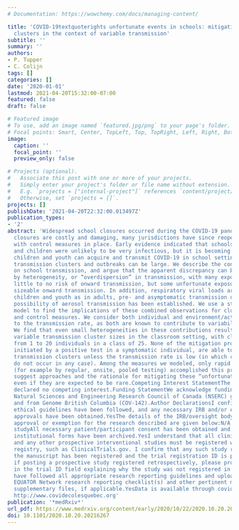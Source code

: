 ```yaml
---
# Documentation: https://wowchemy.com/docs/managing-content/

title: 'COVID-19textquoterights unfortunate events in schools: mitigating classroom
  clusters in the context of variable transmission'
subtitle: ''
summary: ''
authors:
- P. Tupper
- C. Colijn
tags: []
categories: []
date: '2020-01-01'
lastmod: 2021-04-20T15:32:00-07:00
featured: false
draft: false

# Featured image
# To use, add an image named `featured.jpg/png` to your page's folder.
# Focal points: Smart, Center, TopLeft, Top, TopRight, Left, Right, BottomLeft, Bottom, BottomRight.
image:
  caption: ''
  focal_point: ''
  preview_only: false

# Projects (optional).
#   Associate this post with one or more of your projects.
#   Simply enter your project's folder or file name without extension.
#   E.g. `projects = ["internal-project"]` references `content/project/deep-learning/index.md`.
#   Otherwise, set `projects = []`.
projects: []
publishDate: '2021-04-20T22:32:00.013497Z'
publication_types:
- '2'
abstract: 'Widespread school closures occurred during the COVID-19 pandemic. Because
  closures are costly and damaging, many jurisdictions have since reopened schools
  with control measures in place. Early evidence indicated that schools were low risk
  and children were unlikely to be very infectious, but it is becoming clear that
  children and youth can acquire and transmit COVID-19 in school settings and that
  transmission clusters and outbreaks can be large. We describe the contrasting literature
  on school transmission, and argue that the apparent discrepancy can be reconciled
  by heterogeneity, or “overdispersion” in transmission, with many exposures yielding
  little to no risk of onward transmission, but some unfortunate exposures causing
  sizeable onward transmission. In addition, respiratory viral loads are as high in
  children and youth as in adults, pre- and asymptomatic transmission occur, and the
  possibility of aerosol transmission has been established. We use a stochastic individual-based
  model to find the implications of these combined observations for cluster sizes
  and control measures. We consider both individual and environment/activity contributions
  to the transmission rate, as both are known to contribute to variability in transmission.
  We find that even small heterogeneities in these contributions result in highly
  variable transmission cluster sizes in the classroom setting, with clusters ranging
  from 1 to 20 individuals in a class of 25. None of the mitigation protocols we modeled,
  initiated by a positive test in a symptomatic individual, are able to prevent large
  transmission clusters unless the transmission rate is low (in which case large clusters
  do not occur in any case). Among the measures we modeled, only rapid universal monitoring
  (for example by regular, onsite, pooled testing) accomplished this prevention. We
  suggest approaches and the rationale for mitigating these “unfortunate events”,
  even if they are expected to be rare.Competing Interest StatementThe authors have
  declared no competing interest.Funding StatementWe acknowledge funding from the
  Natural Sciences and Engineering Research Council of Canada (NSERC) grant RGPIN-2019-06911
  and from Genome British Columbia (COV-142).Author DeclarationsI confirm all relevant
  ethical guidelines have been followed, and any necessary IRB and/or ethics committee
  approvals have been obtained.YesThe details of the IRB/oversight body that provided
  approval or exemption for the research described are given below:N/A simulation
  studyAll necessary patient/participant consent has been obtained and the appropriate
  institutional forms have been archived.YesI understand that all clinical trials
  and any other prospective interventional studies must be registered with an ICMJE-approved
  registry, such as ClinicalTrials.gov. I confirm that any such study reported in
  the manuscript has been registered and the trial registration ID is provided (note:
  if posting a prospective study registered retrospectively, please provide a statement
  in the trial ID field explaining why the study was not registered in advance).YesI
  have followed all appropriate research reporting guidelines and uploaded the relevant
  EQUATOR Network research reporting checklist(s) and other pertinent material as
  supplementary files, if applicable.YesData is available through covidecolesquebec.org.
  http://www.covidecolesquebec.org'
publication: '*medRxiv*'
url_pdf: https://www.medrxiv.org/content/early/2020/10/22/2020.10.20.20216267
doi: 10.1101/2020.10.20.20216267
---
```


